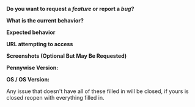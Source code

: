 **Do you want to request a *feature* or report a *bug*?**

**What is the current behavior?**

**Expected behavior**

**URL attempting to access**

**Screenshots (Optional But May Be Requested)**

**Pennywise Version:**

**OS / OS Version:**

Any issue that doesn't have all of these filled in will be closed, if yours is closed reopen with everything filled in.